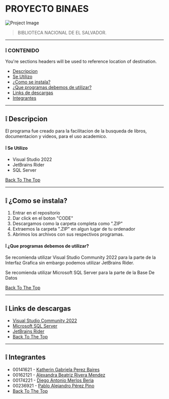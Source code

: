 # PROYECTO BINAES

![Project Image](https://pbs.twimg.com/media/FKt_2k6XIAcIqRK?format=jpg&name=large)

> BIBLIOTECA NACIONAL DE EL SALVADOR.
---

### :grey_exclamation: CONTENIDO
You're sections headers will be used to reference location of destination.

- [Descripcion](#descripcion)
- [Se Utilizo](#Se-Utilizo)
- [¿Como se instala?](#como-instalar)
- [¿Que programas debemos de utilizar?](#programas)
- [Links de descargas](#links)
- [Integrantes](#integrantes)

---

## :grey_exclamation: Descripcion

El programa fue creado para la facilitacion de la busqueda de libros, documentacion y videos,
para el uso academico.

#### :grey_exclamation: Se Utilizo

- Visual Studio 2022
- JetBrains Rider
- SQL Server

[Back To The Top](#read-me-template)

---

## :grey_exclamation: ¿Como se instala?

1. Entrar en el repositorio
2. Dar click en el boton "CODE" 
3. Descargamos como la carpeta completa como ".ZIP"
4. Extraemos la carpeta ".ZIP" en algun lugar de tu ordenador
5. Abrimos los archivos con sus respectivos programas.

#### :grey_exclamation: ¿Que programas debemos de utilizar?
Se recomienda utilizar Visual Studio Community 2022 para la parte de la Interfaz Grafica
sin embargo podemos utilizar JetBrains Rider.

Se recomienda utilizar Microsoft SQL Server para la parte de la Base De Datos

[Back To The Top](#read-me-template)

---

## :grey_exclamation: Links de descargas
- [Visual Studio Community 2022](https://visualstudio.microsoft.com/es/vs/)
- [Microsoft SQL Server](https://www.microsoft.com/es-es/sql-server/sql-server-downloads)
- [JetBrains Rider](https://www.jetbrains.com/es-es/rider/)
- [Back To The Top](#read-me-template)


---

## :grey_exclamation: Integrantes

- 00141621 - [Katherin Gabriela Perez Baires](https://github.com/KGabrielaPB)
- 00162121 - [Alexandra Beatriz Rivera Mendez](https://github.com/Alexandra-Rivera)
- 00174221 - [Diego Antonio Merlos Beria](https://github.com/ElMerlinJr)
- 00236921 - [Pablo Alejandro Pérez Pino](https://github.com/PabloJr02)
- [Back To The Top](#read-me-template)
